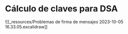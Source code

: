 # Cálculo de claves para DSA
![[_resources/Problemas de firma de mensajes 2023-10-05 16.33.05.excalidraw]]